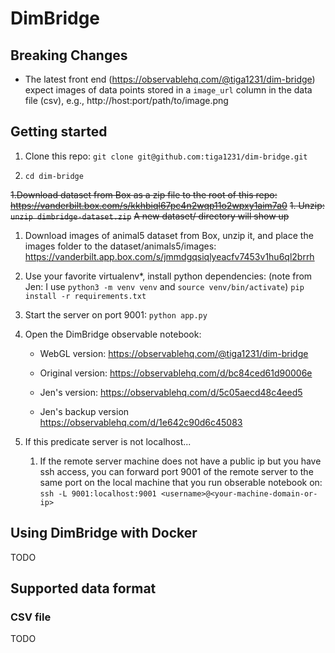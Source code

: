 # DimBridge


## Breaking Changes

- The latest front end (https://observablehq.com/@tiga1231/dim-bridge) expect images of data points stored in a `image_url` column in the data file (csv), e.g., http://host:port/path/to/image.png

## Getting started

1. Clone this repo:
```git clone git@github.com:tiga1231/dim-bridge.git```

1. ```cd dim-bridge```

~~1.Download dataset from Box as a zip file to the root of this repo:~~
~~https://vanderbilt.box.com/s/kkhbiql67pc4n2wqp11o2wpxy1aim7a0~~
~~1. Unzip:~~
~~```unzip dimbridge-dataset.zip```~~
~~A new dataset/ directory will show up~~

1. Download images of animal5 dataset from Box, unzip it, and place the images folder to the dataset/animals5/images:
https://vanderbilt.app.box.com/s/jmmdgqsiqlyeacfv7453v1hu6ql2brrh

1. Use your favorite virtualenv*, install python dependencies:
    (note from Jen: I use `python3 -m venv venv` and `source venv/bin/activate`)
```pip install -r requirements.txt```

1. Start the server on port 9001: 
```python app.py```

1. Open the DimBridge observable notebook:

    - WebGL version:
    https://observablehq.com/@tiga1231/dim-bridge

    - Original version:
    https://observablehq.com/d/bc84ced61d90006e

    - Jen's version:
    https://observablehq.com/d/5c05aecd48c4eed5

    - Jen's backup version
    https://observablehq.com/d/1e642c90d6c45083

1. If this predicate server is not localhost...
    1. If the remote server machine does not have a public ip but you have ssh access, you can forward port 9001 of the remote server to the same port on the local machine that you run obserable notebook on:
```ssh -L 9001:localhost:9001 <username>@<your-machine-domain-or-ip>```


## Using DimBridge with Docker
TODO


## Supported data format
### CSV file
TODO

